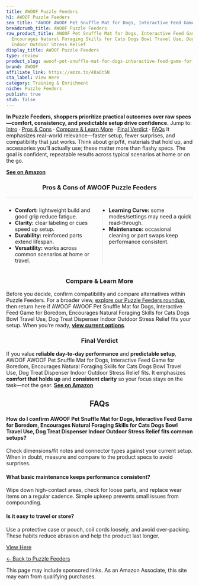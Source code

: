 ```yaml
---
title: AWOOF Puzzle Feeders
h1: AWOOF Puzzle Feeders
seo_title: "AWOOF AWOOF Pet Snuffle Mat for Dogs, Interactive Feed Game\u2026"
breadcrumb_title: AWOOF Puzzle Feeders
raw_product_title: AWOOF Pet Snuffle Mat for Dogs, Interactive Feed Game for Boredom,
  Encourages Natural Foraging Skills for Cats Dogs Bowl Travel Use, Dog Treat Dispenser
  Indoor Outdoor Stress Relief
display_title: AWOOF Puzzle Feeders
type: review
product_slug: awoof-pet-snuffle-mat-for-dogs-interactive-feed-game-for-boredom-encour-c2d83e2d
brand: AWOOF
affiliate_link: https://amzn.to/48a6tSN
cta_label: View Here
category: Training & Enrichment
niche: Puzzle Feeders
publish: true
stub: false
---
```


<div id="intro" class="full-width"><p><strong>In Puzzle Feeders, shoppers prioritize practical outcomes over raw specs&mdash;comfort, consistency, and predictable setup drive confidence.</strong> Jump to: <a href="#intro">Intro</a> · <a href="#pros-cons">Pros &amp; Cons</a> · <a href="#compare-more">Compare &amp; Learn More</a> · <a href="#verdict">Final Verdict</a> · <a href="#faqs">FAQs</a> It emphasizes real-world relevance&mdash;faster setup, fewer surprises, and compatibility that just works. Think about grip/fit, materials that hold up, and accessories you’ll actually use; these matter more than flashy specs. The goal is confident, repeatable results across typical scenarios at home or on the go.</p><p><a href="https://amzn.to/48a6tSN" rel="nofollow sponsored noopener" target="_blank"><strong>See on Amazon</strong></a></p></div>
<h3 id="pros-cons" style="text-align:center;">Pros &amp; Cons of AWOOF Puzzle Feeders</h3>
<div class="pc-grid" style="display:grid;grid-template-columns:1fr 1fr;gap:16px;border-top:1px solid #e5e7eb;padding-top:12px;">
  <ul>
    <li><strong>Comfort:</strong> lightweight build and good grip reduce fatigue.</li>
    <li><strong>Clarity:</strong> clear labeling or cues speed up setup.</li>
    <li><strong>Durability:</strong> reinforced parts extend lifespan.</li>
    <li><strong>Versatility:</strong> works across common scenarios at home or travel.</li>
  </ul>
  <ul style="border-left:1px solid #e5e7eb;padding-left:16px;">
    <li><strong>Learning Curve:</strong> some modes/settings may need a quick read-through.</li>
    <li><strong>Maintenance:</strong> occasional cleaning or part swaps keep performance consistent.</li>
  </ul>
</div>


<h3 id="compare-more" style="text-align:center;">Compare &amp; Learn More</h3>
<p>Before you decide, confirm compatibility and compare alternatives within Puzzle Feeders. For a broader view, <a href="#">explore our Puzzle Feeders roundup</a>, then return here if AWOOF AWOOF Pet Snuffle Mat for Dogs, Interactive Feed Game for Boredom, Encourages Natural Foraging Skills for Cats Dogs Bowl Travel Use, Dog Treat Dispenser Indoor Outdoor Stress Relief fits your setup. When you’re ready, <a href="https://amzn.to/48a6tSN" rel="nofollow sponsored noopener" target="_blank"><strong>view current options</strong></a>.</p>

<h3 id="verdict" style="text-align:center;">Final Verdict</h3>
<p>If you value <strong>reliable day-to-day performance</strong> and <strong>predictable setup</strong>, AWOOF AWOOF Pet Snuffle Mat for Dogs, Interactive Feed Game for Boredom, Encourages Natural Foraging Skills for Cats Dogs Bowl Travel Use, Dog Treat Dispenser Indoor Outdoor Stress Relief fits. It emphasizes <strong>comfort that holds up</strong> and <strong>consistent clarity</strong> so your focus stays on the task&mdash;not the gear. <a href="https://amzn.to/48a6tSN" rel="nofollow sponsored noopener" target="_blank"><strong>See on Amazon</strong></a></p>

<h2 id="faqs" style="text-align:center;">FAQs</h2>
<h4><strong>How do I confirm AWOOF Pet Snuffle Mat for Dogs, Interactive Feed Game for Boredom, Encourages Natural Foraging Skills for Cats Dogs Bowl Travel Use, Dog Treat Dispenser Indoor Outdoor Stress Relief fits common setups?</strong></h4>
<p>Check dimensions/fit notes and connector types against your current setup. When in doubt, measure and compare to the product specs to avoid surprises.</p>
<h4><strong>What basic maintenance keeps performance consistent?</strong></h4>
<p>Wipe down high-contact areas, check for loose parts, and replace wear items on a regular cadence. Simple upkeep prevents small issues from compounding.</p>
<h4><strong>Is it easy to travel or store?</strong></h4>
<p>Use a protective case or pouch, coil cords loosely, and avoid over-packing. These habits reduce abrasion and help the product last longer.</p>

<p><a class="btn" href="https://amzn.to/48a6tSN" target="_blank" rel="nofollow sponsored noopener">View Here</a></p>
<p><a href="/roundups/training-enrichment/puzzle-feeders/">← Back to Puzzle Feeders</a></p>
<aside class="disclosure">This page may include sponsored links. As an Amazon Associate, this site may earn from qualifying purchases.</aside>
